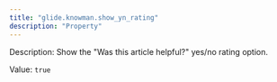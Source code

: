 ```yaml
---
title: "glide.knowman.show_yn_rating"
description: "Property"
---
```


Description: Show the "Was this article helpful?" yes/no rating option.

Value: `true`